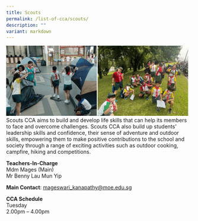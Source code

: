 ```yaml
---
title: Scouts
permalink: /list-of-cca/scouts/
description: ""
variant: markdown
---
```

![](/images/CCAs/2023%20scouts%20gif.gif)[](/images/CCAs/cca-%20scouts%202023.png)
Scouts CCA aims to build and develop life skills that can help its members to face and overcome challenges. Scouts CCA also build up students’ leadership skills and confidence, their sense of adventure and outdoor skills, empowering them to make positive contributions to the school and society through a range of exciting activities such as outdoor cooking, campfire, hiking and competitions.

**Teachers-In-Charge**
<br>Mdm Mages (Main)
<br>Mr Benny Lau Mun Yip

**Main Contact**: mageswari_kanapathy@moe.edu.sg

**CCA Schedule**
<br>Tuesday
<br>2.00pm – 4.00pm